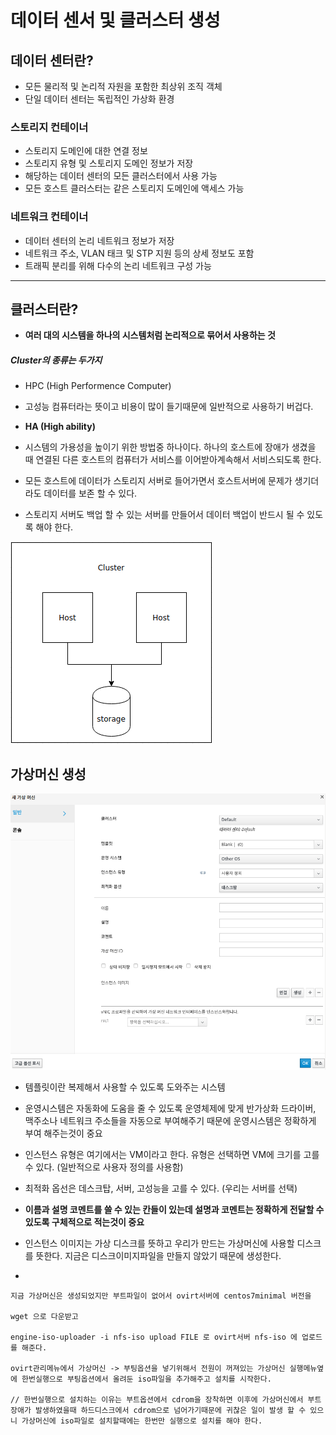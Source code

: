 # 데이터 센서 및 클러스터 생성
 ## 데이터 센터란?
 + 모든 물리적 및 논리적 자원을 포함한 최상위 조직 객체
 + 단일 데이터 센터는 독립적인 가상화 환경
 
  ### 스토리지 컨테이너
   + 스토리지 도메인에 대한 연결 정보
   + 스토리지 유형 및 스토리지 도메인 정보가 저장
   + 해당하는 데이터 센터의 모든 클러스터에서 사용 가능
   + 모든 호스트 클러스터는 같은 스토리지 도메인에 액세스 가능
   
  ### 네트워크 컨테이너
   + 데이터 센터의 논리 네트워크 정보가 저장
   + 네트워크 주소, VLAN 태크 및 STP 지원 등의 상세 정보도 포함
   + 트래픽 분리를 위해 다수의 논리 네트워크 구성 가능
   
***

 ## 클러스터란?
  + **여러 대의 시스템을 하나의 시스템처럼 논리적으로 묶어서 사용하는 것**
   
  
  ##### Cluster의 종류는 두가지
 + HPC (High Performence Computer)
 + 고성능 컴퓨터라는 뜻이고 비용이 많이 들기때문에 일반적으로 사용하기 버겁다.
 
 + **HA (High ability)**
 + 시스템의 가용성을 높이기 위한 방법중 하나이다. 하나의 호스트에 장애가 생겼을 때 연결된 다른 호스트의 컴퓨터가 서비스를 이어받아계속해서 서비스되도록 한다.
 + 모든 호스트에 데이터가 스토리지 서버로 들어가면서 호스트서버에 문제가 생기더라도 데이터를 보존 할 수 있다.
 + 스토리지 서버도 백업 할 수 있는 서버를 만들어서 데이터 백업이 반드시 될 수 있도록 해야 한다.
  <img src="https://github.com/hyunseungbin9408/CCCR_experience/blob/master/png/Cluset_model.png">
  
 ## 가상머신 생성
 
 <img src="https://github.com/hyunseungbin9408/CCCR_experience/blob/master/png/VM_create.png">
 
  + 템플릿이란 복제해서 사용할 수 있도록 도와주는 시스템 
  
  + 운영시스템은 자동화에 도움을 줄 수 있도록 운영체제에 맞게 반가상화 드라이버, 맥주소나 네트워크 주소들을 자동으로 부여해주기 때문에 운영시스템은 정확하게 부여 해주는것이 중요
  
  + 인스턴스 유형은 여기에서는 VM이라고 한다. 유형은 선택하면 VM에 크기를 고를 수 있다. (일반적으로 사용자 정의를 사용함)
  
  + 최적화 옵선은 데스크탑, 서버, 고성능을 고를 수 있다. (우리는 서버를 선택)
  
  + **이름과 설명 코멘트를 쓸 수 있는 칸들이 있는데 설명과 코멘트는 정확하게 전달할 수 있도록 구체적으로 적는것이 중요**
  
  + 인스턴스 이미지는 가상 디스크를 뜻하고 우리가 만드는 가상머신에 사용할 디스크를 뜻한다. 지금은 디스크이미지파일을 만들지 않았기 때문에 생성한다. 
  
  + 
  ```
  지금 가상머신은 생성되었지만 부트파일이 없어서 ovirt서버에 centos7minimal 버전을
  
  wget 으로 다운받고 
  
  engine-iso-uploader -i nfs-iso upload FILE 로 ovirt서버 nfs-iso 에 업로드를 해준다.
   
  ovirt관리메뉴에서 가상머신 -> 부팅옵션을 넣기위해서 전원이 꺼져있는 가상머신 실행메뉴옆에 한번실행으로 부팅옵션에서 올려둔 iso파일을 추가해주고 설치를 시작한다.
  
 // 한번실행으로 설치하는 이유는 부트옵션에서 cdrom을 장착하면 이후에 가상머신에서 부트장애가 발생하였을때 하드디스크에서 cdrom으로 넘어가기때문에 귀찮은 일이 발생 할 수 있으니 가상머신에 iso파일로 설치할때에는 한번만 실행으로 설치를 해야 한다.

```
 
